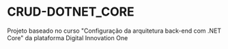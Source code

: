 # CRUD-DOTNET_CORE
Projeto baseado no curso "Configuração da arquitetura back-end com .NET Core" da plataforma Digital Innovation One
